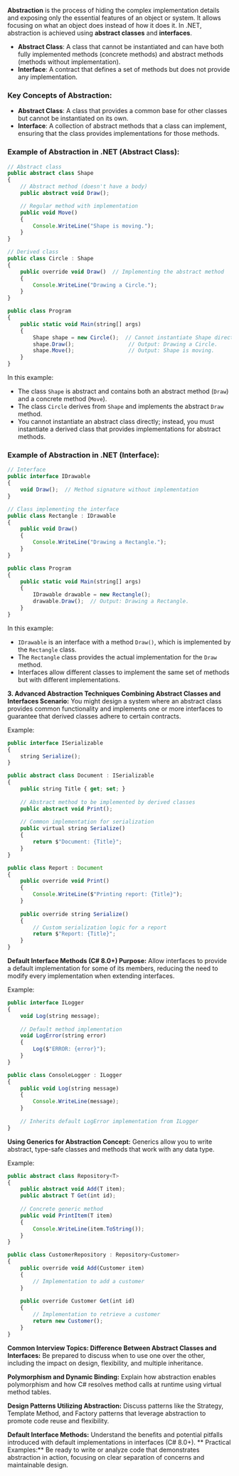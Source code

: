 **Abstraction** is the process of hiding the complex implementation details and exposing only the essential features of an object or system. It allows focusing on what an object does instead of how it does it. In .NET, abstraction is achieved using **abstract classes** and **interfaces**.

- **Abstract Class**: A class that cannot be instantiated and can have both fully implemented methods (concrete methods) and abstract methods (methods without implementation).
- **Interface**: A contract that defines a set of methods but does not provide any implementation.

### **Key Concepts of Abstraction:**

- **Abstract Class**: A class that provides a common base for other classes but cannot be instantiated on its own.
- **Interface**: A collection of abstract methods that a class can implement, ensuring that the class provides implementations for those methods.

### **Example of Abstraction in .NET (Abstract Class):**

```typescript
// Abstract class
public abstract class Shape
{
    // Abstract method (doesn't have a body)
    public abstract void Draw();

    // Regular method with implementation
    public void Move()
    {
        Console.WriteLine("Shape is moving.");
    }
}

// Derived class
public class Circle : Shape
{
    public override void Draw()  // Implementing the abstract method
    {
        Console.WriteLine("Drawing a Circle.");
    }
}

public class Program
{
    public static void Main(string[] args)
    {
        Shape shape = new Circle();  // Cannot instantiate Shape directly
        shape.Draw();                 // Output: Drawing a Circle.
        shape.Move();                 // Output: Shape is moving.
    }
}

```

In this example:

- The class `Shape` is abstract and contains both an abstract method (`Draw`) and a concrete method (`Move`).
- The class `Circle` derives from `Shape` and implements the abstract `Draw` method.
- You cannot instantiate an abstract class directly; instead, you must instantiate a derived class that provides implementations for abstract methods.

### **Example of Abstraction in .NET (Interface):**

```typescript
// Interface
public interface IDrawable
{
    void Draw();  // Method signature without implementation
}

// Class implementing the interface
public class Rectangle : IDrawable
{
    public void Draw()
    {
        Console.WriteLine("Drawing a Rectangle.");
    }
}

public class Program
{
    public static void Main(string[] args)
    {
        IDrawable drawable = new Rectangle();
        drawable.Draw();  // Output: Drawing a Rectangle.
    }
}

```

In this example:

- `IDrawable` is an interface with a method `Draw()`, which is implemented by the `Rectangle` class.
- The `Rectangle` class provides the actual implementation for the `Draw` method.
- Interfaces allow different classes to implement the same set of methods but with different implementations.

**3. Advanced Abstraction Techniques
Combining Abstract Classes and Interfaces
Scenario:**
You might design a system where an abstract class provides common functionality and implements one or more interfaces to guarantee that derived classes adhere to certain contracts.

Example:

```typescript
public interface ISerializable
{
    string Serialize();
}

public abstract class Document : ISerializable
{
    public string Title { get; set; }
    
    // Abstract method to be implemented by derived classes
    public abstract void Print();
    
    // Common implementation for serialization
    public virtual string Serialize()
    {
        return $"Document: {Title}";
    }
}

public class Report : Document
{
    public override void Print()
    {
        Console.WriteLine($"Printing report: {Title}");
    }
    
    public override string Serialize()
    {
        // Custom serialization logic for a report
        return $"Report: {Title}";
    }
}
```

**Default Interface Methods (C# 8.0+)
Purpose:**
Allow interfaces to provide a default implementation for some of its members, reducing the need to modify every implementation when extending interfaces.

Example:

```typescript
public interface ILogger
{
    void Log(string message);
    
    // Default method implementation
    void LogError(string error)
    {
        Log($"ERROR: {error}");
    }
}

public class ConsoleLogger : ILogger
{
    public void Log(string message)
    {
        Console.WriteLine(message);
    }
    
    // Inherits default LogError implementation from ILogger
}
```

**Using Generics for Abstraction
Concept:**
Generics allow you to write abstract, type-safe classes and methods that work with any data type.

Example:

```typescript
public abstract class Repository<T>
{
    public abstract void Add(T item);
    public abstract T Get(int id);
    
    // Concrete generic method
    public void PrintItem(T item)
    {
        Console.WriteLine(item.ToString());
    }
}

public class CustomerRepository : Repository<Customer>
{
    public override void Add(Customer item)
    {
        // Implementation to add a customer
    }
    
    public override Customer Get(int id)
    {
        // Implementation to retrieve a customer
        return new Customer();
    }
}
```

**Common Interview Topics:
Difference Between Abstract Classes and Interfaces:**
Be prepared to discuss when to use one over the other, including the impact on design, flexibility, and multiple inheritance.

**Polymorphism and Dynamic Binding:**
Explain how abstraction enables polymorphism and how C# resolves method calls at runtime using virtual method tables.

**Design Patterns Utilizing Abstraction:**
Discuss patterns like the Strategy, Template Method, and Factory patterns that leverage abstraction to promote code reuse and flexibility.

**Default Interface Methods:**
Understand the benefits and potential pitfalls introduced with default implementations in interfaces (C# 8.0+).
**
Practical Examples:**
Be ready to write or analyze code that demonstrates abstraction in action, focusing on clear separation of concerns and maintainable design.